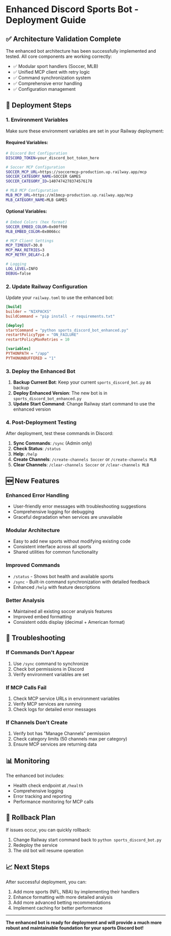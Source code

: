 # Enhanced Discord Sports Bot - Deployment Guide

## ✅ Architecture Validation Complete

The enhanced bot architecture has been successfully implemented and tested. All core components are working correctly:

- ✅ Modular sport handlers (Soccer, MLB)
- ✅ Unified MCP client with retry logic
- ✅ Command synchronization system
- ✅ Comprehensive error handling
- ✅ Configuration management

## 🚀 Deployment Steps

### 1. Environment Variables

Make sure these environment variables are set in your Railway deployment:

#### Required Variables:
```bash
# Discord Bot Configuration
DISCORD_TOKEN=your_discord_bot_token_here

# Soccer MCP Configuration
SOCCER_MCP_URL=https://soccermcp-production.up.railway.app/mcp
SOCCER_CATEGORY_NAME=SOCCER GAMES
SOCCER_CATEGORY_ID=1407474278374576178

# MLB MCP Configuration  
MLB_MCP_URL=https://mlbmcp-production.up.railway.app/mcp
MLB_CATEGORY_NAME=MLB GAMES
```

#### Optional Variables:
```bash
# Embed Colors (hex format)
SOCCER_EMBED_COLOR=0x00ff00
MLB_EMBED_COLOR=0x0066cc

# MCP Client Settings
MCP_TIMEOUT=30.0
MCP_MAX_RETRIES=3
MCP_RETRY_DELAY=1.0

# Logging
LOG_LEVEL=INFO
DEBUG=false
```

### 2. Update Railway Configuration

Update your `railway.toml` to use the enhanced bot:

```toml
[build]
builder = "NIXPACKS"
buildCommand = "pip install -r requirements.txt"

[deploy]
startCommand = "python sports_discord_bot_enhanced.py"
restartPolicyType = "ON_FAILURE"
restartPolicyMaxRetries = 10

[variables]
PYTHONPATH = "/app"
PYTHONUNBUFFERED = "1"
```

### 3. Deploy the Enhanced Bot

1. **Backup Current Bot**: Keep your current `sports_discord_bot.py` as backup
2. **Deploy Enhanced Version**: The new bot is in `sports_discord_bot_enhanced.py`
3. **Update Start Command**: Change Railway start command to use the enhanced version

### 4. Post-Deployment Testing

After deployment, test these commands in Discord:

1. **Sync Commands**: `/sync` (Admin only)
2. **Check Status**: `/status` 
3. **Help**: `/help`
4. **Create Channels**: `/create-channels Soccer` or `/create-channels MLB`
5. **Clear Channels**: `/clear-channels Soccer` or `/clear-channels MLB`

## 🆕 New Features

### Enhanced Error Handling
- User-friendly error messages with troubleshooting suggestions
- Comprehensive logging for debugging
- Graceful degradation when services are unavailable

### Modular Architecture
- Easy to add new sports without modifying existing code
- Consistent interface across all sports
- Shared utilities for common functionality

### Improved Commands
- `/status` - Shows bot health and available sports
- `/sync` - Built-in command synchronization with detailed feedback
- Enhanced `/help` with feature descriptions

### Better Analysis
- Maintained all existing soccer analysis features
- Improved embed formatting
- Consistent odds display (decimal + American format)

## 🔧 Troubleshooting

### If Commands Don't Appear
1. Use `/sync` command to synchronize
2. Check bot permissions in Discord
3. Verify environment variables are set

### If MCP Calls Fail
1. Check MCP service URLs in environment variables
2. Verify MCP services are running
3. Check logs for detailed error messages

### If Channels Don't Create
1. Verify bot has "Manage Channels" permission
2. Check category limits (50 channels max per category)
3. Ensure MCP services are returning data

## 📊 Monitoring

The enhanced bot includes:
- Health check endpoint at `/health`
- Comprehensive logging
- Error tracking and reporting
- Performance monitoring for MCP calls

## 🔄 Rollback Plan

If issues occur, you can quickly rollback:
1. Change Railway start command back to `python sports_discord_bot.py`
2. Redeploy the service
3. The old bot will resume operation

## 📈 Next Steps

After successful deployment, you can:
1. Add more sports (NFL, NBA) by implementing their handlers
2. Enhance formatting with more detailed analysis
3. Add more advanced betting recommendations
4. Implement caching for better performance

---

**The enhanced bot is ready for deployment and will provide a much more robust and maintainable foundation for your sports Discord bot!**